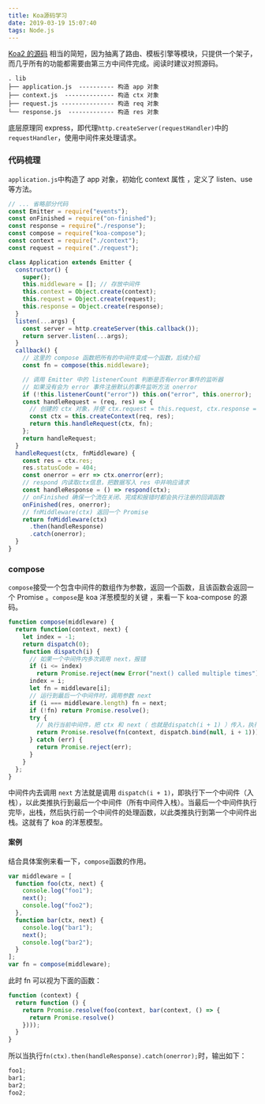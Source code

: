 ```yaml
---
title: Koa源码学习
date: 2019-03-19 15:07:40
tags: Node.js
---
```


[Koa2 的源码](https://github.com/koajs/koa) 相当的简短，因为抽离了路由、模板引擎等模块，只提供一个架子，而几乎所有的功能都需要由第三方中间件完成。阅读时建议对照源码。

```
. lib
├── application.js  ---------- 构造 app 对象
├── context.js  -------------- 构造 ctx 对象
├── request.js --------------- 构造 req 对象
└── response.js  ------------- 构造 res 对象
```

底层原理同 express，即代理`http.createServer(requestHandler)`中的`requestHandler`，使用中间件来处理请求。

### 代码梳理

`application.js`中构造了 app 对象，初始化 context 属性 ，定义了 listen、use 等方法。

```js
// ... 省略部分代码
const Emitter = require("events");
const onFinished = require("on-finished");
const response = require("./response");
const compose = require("koa-compose");
const context = require("./context");
const request = require("./request");

class Application extends Emitter {
  constructor() {
    super();
    this.middleware = []; // 存放中间件
    this.context = Object.create(context);
    this.request = Object.create(request);
    this.response = Object.create(response);
  }
  listen(...args) {
    const server = http.createServer(this.callback());
    return server.listen(...args);
  }
  callback() {
    // 这里的 compose 函数把所有的中间件变成一个函数，后续介绍
    const fn = compose(this.middleware);

    // 调用 Emitter 中的 listenerCount 判断是否有error事件的监听器
    // 如果没有会为 error 事件注册默认的事件监听方法 onerror
    if (!this.listenerCount("error")) this.on("error", this.onerror);
    const handleRequest = (req, res) => {
      // 创建的 ctx 对象，并使 ctx.request = this.request, ctx.response = this.response
      const ctx = this.createContext(req, res);
      return this.handleRequest(ctx, fn);
    };
    return handleRequest;
  }
  handleRequest(ctx, fnMiddleware) {
    const res = ctx.res;
    res.statusCode = 404;
    const onerror = err => ctx.onerror(err);
    // respond 内读取ctx信息，把数据写入 res 中并响应请求
    const handleResponse = () => respond(ctx);
    // onFinished 确保一个流在关闭、完成和报错时都会执行注册的回调函数
    onFinished(res, onerror);
    // fnMiddleware(ctx) 返回一个 Promise
    return fnMiddleware(ctx)
      .then(handleResponse)
      .catch(onerror);
  }
}
```

### compose

`compose`接受一个包含中间件的数组作为参数，返回一个函数，且该函数会返回一个 Promise 。`compose`是 koa 洋葱模型的关键 ，来看一下 koa-compose 的源码。

```js
function compose(middleware) {
  return function(context, next) {
    let index = -1;
    return dispatch(0);
    function dispatch(i) {
      // 如果一个中间件内多次调用 next，报错
      if (i <= index)
        return Promise.reject(new Error("next() called multiple times"));
      index = i;
      let fn = middleware[i];
      // 运行到最后一个中间件时，调用参数 next
      if (i === middleware.length) fn = next;
      if (!fn) return Promise.resolve();
      try {
        // 执行当前中间件，把 ctx 和 next（ 也就是dispatch(i + 1) ）传入，执行 dispatch(i + 1) 就会进入下一个中间件
        return Promise.resolve(fn(context, dispatch.bind(null, i + 1)));
      } catch (err) {
        return Promise.reject(err);
      }
    }
  };
}
```

中间件内去调用 `next` 方法就是调用 `dispatch(i + 1)`，即执行下一个中间件（入栈），以此类推执行到最后一个中间件（所有中间件入栈）。当最后一个中间件执行完毕，出栈，然后执行前一个中间件的处理函数，以此类推执行到第一个中间件出栈。这就有了 koa 的洋葱模型。

#### 案例

结合具体案例来看一下，`compose`函数的作用。

```js
var middleware = [
  function foo(ctx, next) {
    console.log("foo1");
    next();
    console.log("foo2");
  },
  function bar(ctx, next) {
    console.log("bar1");
    next();
    console.log("bar2");
  }
];
var fn = compose(middleware);
```

此时 fn 可以视为下面的函数：

```js
function (context) {
  return function () {
    return Promise.resolve(foo(context, bar(context, () => {
      return Promise.resolve()
    })));
  }
}
```

所以当执行`fn(ctx).then(handleResponse).catch(onerror);`时，输出如下：

```js
foo1;
bar1;
bar2;
foo2;
```
